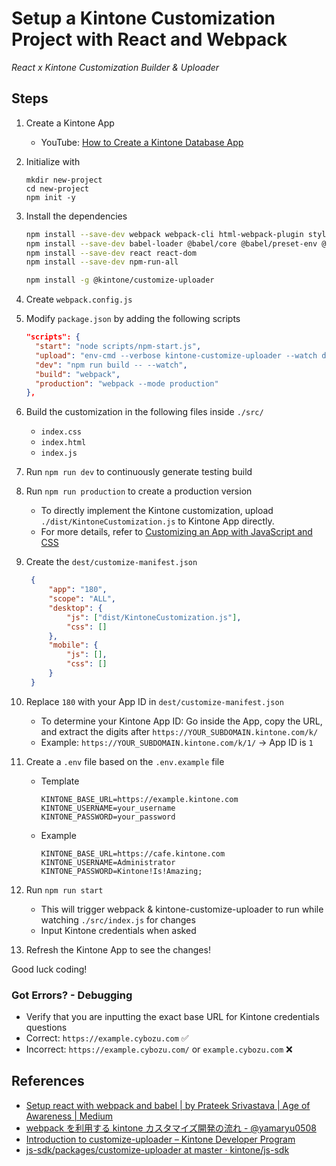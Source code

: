 # Setup a Kintone Customization Project with React and Webpack
*React x Kintone Customization Builder & Uploader*

## Steps
1. Create a Kintone App
   * YouTube: [How to Create a Kintone Database App](https://youtu.be/pRtfn-8cf_I)
2. Initialize with

   ```terminal
   mkdir new-project
   cd new-project
   npm init -y
   ```

3. Install the dependencies

   ```bash
   npm install --save-dev webpack webpack-cli html-webpack-plugin style-loader css-loader
   npm install --save-dev babel-loader @babel/core @babel/preset-env @babel/preset-react
   npm install --save-dev react react-dom
   npm install --save-dev npm-run-all

   npm install -g @kintone/customize-uploader
   ```

4. Create `webpack.config.js`
5. Modify `package.json` by adding the following scripts

   ```json
   "scripts": {
     "start": "node scripts/npm-start.js",
     "upload": "env-cmd --verbose kintone-customize-uploader --watch dest/customize-manifest.json",
     "dev": "npm run build -- --watch",
     "build": "webpack",
     "production": "webpack --mode production"
   },
   ```

6. Build the customization in the following files inside `./src/`
   * `index.css`
   * `index.html`
   * `index.js`
7. Run `npm run dev` to continuously generate testing build
8. Run `npm run production` to create a production version
   * To directly implement the Kintone customization, upload `./dist/KintoneCustomization.js` to Kintone App directly.
   * For more details, refer to [Customizing an App with JavaScript and CSS](https://get.kintone.help/k/en/user/app_settings/js_customize.html)
9. Create the `dest/customize-manifest.json`

   ```json
    {
        "app": "180",
        "scope": "ALL",
        "desktop": {
            "js": ["dist/KintoneCustomization.js"],
            "css": []
        },
        "mobile": {
            "js": [],
            "css": []
        }
    }
    ```

10. Replace `180` with your App ID in `dest/customize-manifest.json`
    * To determine your Kintone App ID: Go inside the App, copy the URL, and extract the digits after `https://YOUR_SUBDOMAIN.kintone.com/k/`
    * Example: `https://YOUR_SUBDOMAIN.kintone.com/k/1/` -> App ID is `1`
11. Create a `.env` file based on the `.env.example` file
    * Template

      ```.env
      KINTONE_BASE_URL=https://example.kintone.com
      KINTONE_USERNAME=your_username
      KINTONE_PASSWORD=your_password
      ```

    * Example

      ```.env
      KINTONE_BASE_URL=https://cafe.kintone.com
      KINTONE_USERNAME=Administrator
      KINTONE_PASSWORD=Kintone!Is!Amazing;
      ```

12. Run `npm run start`
    * This will trigger webpack & kintone-customize-uploader to run while watching `./src/index.js` for changes
    * Input Kintone credentials when asked
13. Refresh the Kintone App to see the changes!

Good luck coding!

### Got Errors? - Debugging
  * Verify that you are inputting the exact base URL for Kintone credentials questions
  * Correct: `https://example.cybozu.com` ✅
  * Incorrect: `https://example.cybozu.com/` or `example.cybozu.com` ❌

## References

  * [Setup react with webpack and babel | by Prateek Srivastava | Age of Awareness | Medium](https://medium.com/age-of-awareness/setup-react-with-webpack-and-babel-5114a14a47e9)
  * [webpack を利用する kintone カスタマイズ開発の流れ - @yamaryu0508](https://qiita.com/yamaryu0508/items/1abbef9a50e1e7fc3d2f)
  * [Introduction to customize-uploader – Kintone Developer Program](https://developer.kintone.io/hc/en-us/articles/360017405154)
  * [js-sdk/packages/customize-uploader at master · kintone/js-sdk](https://github.com/kintone/js-sdk/tree/master/packages/customize-uploader)
